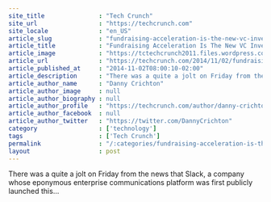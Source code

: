 ```yaml
---
site_title               : "Tech Crunch"
site_url                 : "https://techcrunch.com"
site_locale              : "en_US"
article_slug             : "fundraising-acceleration-is-the-new-vc-investment-thesis"
article_title            : "Fundraising Acceleration Is The New VC Investment Thesis"
article_image            : "https://tctechcrunch2011.files.wordpress.com/2014/11/2300190277_451883da3e_o.jpg?w=764&h=400&crop=1"
article_url              : "https://techcrunch.com/2014/11/02/fundraising-acceleration-is-the-new-vc-investment-thesis/"
article_published_at     : "2014-11-02T08:00:10-02:00"
article_description      : "There was a quite a jolt on Friday from the news that Slack, a company whose eponymous enterprise communications platform was first publicly launched this..."
article_author_name      : "Danny Crichton"
article_author_image     : null
article_author_biography : null
article_author_profile   : "https://techcrunch.com/author/danny-crichton/"
article_author_facebook  : null
article_author_twitter   : "https://twitter.com/DannyCrichton"
category                 : ['technology']
tags                     : ['Tech Crunch']
permalink                : "/:categories/fundraising-acceleration-is-the-new-vc-investment-thesis/"
layout                   : post
---
```


There was a quite a jolt on Friday from the news that Slack, a company whose eponymous enterprise communications platform was first publicly launched this...
